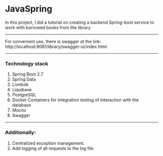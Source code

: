 # JavaSpring

In this project, I did a tutorial on creating a backend Spring-boot service to work with borrowed books from the library

----

For convenient use, there is swagger at the link: http://localhost:8081/library/swagger-ui/index.html

---

### Technology stack
1. Spring Boot 2.7
2. Spring Data
3. Lombok
4. Liquibase
5. PostgreSQL
6. Docker Containers for integration testing of interaction with the database 
7. Mocito
8. Swagger

---

### Additionally:
1. Centralized exception management.
2. Add logging of all requests to the log file
